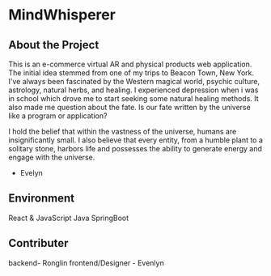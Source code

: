 # MindWhisperer 

## About the Project 
This is an e-commerce virtual AR and physical products web application. The initial idea stemmed from one of my trips to Beacon Town, New York. I've always been fascinated by the Western magical world, psychic culture, astrology, natural herbs, and healing. I experienced depression when i was in school which drove me to start seeking some natural healing methods. It also made me question about the fate. Is our fate written by the universe like a program or application?
 
I hold the belief that within the vastness of the universe, humans are insignificantly small. I also believe that every entity, from a humble plant to a solitary stone, harbors life and possesses the ability to generate energy and engage with the universe.

- Evelyn

## Environment 
React & JavaScript 
Java SpringBoot 

## Contributer 
backend- Ronglin 
frontend/Designer - Evenlyn
